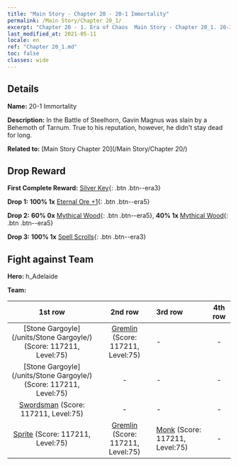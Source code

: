 ```yaml
---
title: "Main Story - Chapter 20 - 20-1 Immortality"
permalink: /Main Story/Chapter 20_1/
excerpt: "Chapter 20 - 1. Era of Chaos  Main Story - Chapter 20_1. 20-1 Immortality"
last_modified_at: 2021-05-11
locale: en
ref: "Chapter 20_1.md"
toc: false
classes: wide
---
```


## Details

 **Name:** 20-1 Immortality

 **Description:** In the Battle of Steelhorn, Gavin Magnus was slain by a Behemoth of Tarnum. True to his reputation, however, he didn't stay dead for long.

 **Related to:** [Main Story Chapter 20](/Main Story/Chapter 20/)

## Drop Reward

 **First Complete Reward:** [Silver Key](/Items/con_693/){: .btn .btn--era3}

 **Drop 1:** **100% 1x** [Eternal Ore +1](/Items/mat_68/){: .btn .btn--era5}

 **Drop 2:** **60% 0x** [Mythical Wood](/Items/mat_62/){: .btn .btn--era5}, **40% 1x** [Mythical Wood](/Items/mat_62/){: .btn .btn--era5}

 **Drop 3:** **100% 1x** [Spell Scrolls](/Items/con_694/){: .btn .btn--era3}


## Fight against Team
 **Hero:** h_Adelaide

 **Team:**


  | 1st row | 2nd row | 3rd row | 4th row |
  |:----:|:----:|:----|:----:|
  | [Stone Gargoyle](/units/Stone Gargoyle/) (Score: 117211, Level:75)  | [Gremlin](/units/Gremlin/) (Score: 117211, Level:75)  | - | - |
  | [Stone Gargoyle](/units/Stone Gargoyle/) (Score: 117211, Level:75)  | - | - | - |
  | [Swordsman](/units/Swordsman/) (Score: 117211, Level:75)  | - | - | - |
  | [Sprite](/units/Sprite/) (Score: 117211, Level:75)  | [Gremlin](/units/Gremlin/) (Score: 117211, Level:75)  | [Monk](/units/Monk/) (Score: 117211, Level:75)  | - |


